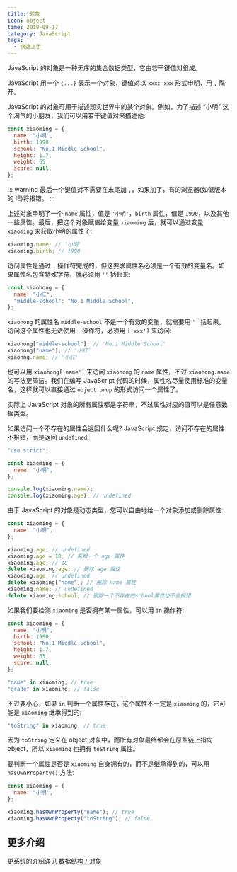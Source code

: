 ```yaml
---
title: 对象
icon: object
time: 2019-09-17
category: JavaScript
tags:
  - 快速上手
---
```


JavaScript 的对象是一种无序的集合数据类型，它由若干键值对组成。

JavaScript 用一个 `{...}` 表示一个对象，键值对以 `xxx: xxx` 形式申明，用 `,` 隔开。

<!-- more -->

JavaScript 的对象可用于描述现实世界中的某个对象。例如，为了描述 “小明” 这个淘气的小朋友，我们可以用若干键值对来描述他:

```js
const xiaoming = {
  name: "小明",
  birth: 1990,
  school: "No.1 Middle School",
  height: 1.7,
  weight: 65,
  score: null,
};
```

::: warning
最后一个键值对不需要在末尾加 `,`，如果加了，有的浏览器(如低版本的 IE)将报错。
:::

上述对象申明了一个 `name` 属性，值是 `'小明'`，`birth` 属性，值是 `1990`，以及其他一些属性。最后，把这个对象赋值给变量 `xiaoming` 后，就可以通过变量 `xiaoming` 来获取小明的属性了:

```js
xiaoming.name; // '小明'
xiaoming.birth; // 1990
```

访问属性是通过 `.` 操作符完成的，但这要求属性名必须是一个有效的变量名。如果属性名包含特殊字符，就必须用 `''` 括起来:

```js
const xiaohong = {
  name: "小红",
  "middle-school": "No.1 Middle School",
};
```

`xiaohong` 的属性名 `middle-school` 不是一个有效的变量，就需要用 `''` 括起来。访问这个属性也无法使用 `.` 操作符，必须用 `['xxx']` 来访问:

```js
xiaohong["middle-school"]; // 'No.1 Middle School'
xiaohong["name"]; // '小红'
xiaohng.name; // '小红'
```

也可以用 `xiaohong['name']` 来访问 `xiaohong` 的 `name` 属性，不过 `xiaohong.name` 的写法更简洁。我们在编写 JavaScript 代码的时候，属性名尽量使用标准的变量名，这样就可以直接通过 `object.prop` 的形式访问一个属性了。

实际上 JavaScript 对象的所有属性都是字符串，不过属性对应的值可以是任意数据类型。

如果访问一个不存在的属性会返回什么呢? JavaScript 规定，访问不存在的属性不报错，而是返回 `undefined`:

```js
"use strict";

const xiaoming = {
  name: "小明",
};

console.log(xiaoming.name);
console.log(xiaoming.age); // undefined
```

由于 JavaScript 的对象是动态类型，您可以自由地给一个对象添加或删除属性:

```js
const xiaoming = {
  name: "小明",
};

xiaoming.age; // undefined
xiaoming.age = 18; // 新增一个 age 属性
xiaoming.age; // 18
delete xiaoming.age; // 删除 age 属性
xiaoming.age; // undefined
delete xiaoming["name"]; // 删除 name 属性
xiaoming.name; // undefined
delete xiaoming.school; // 删除一个不存在的school属性也不会报错
```

如果我们要检测 `xiaoming` 是否拥有某一属性，可以用 `in` 操作符:

```js
const xiaoming = {
  name: "小明",
  birth: 1990,
  school: "No.1 Middle School",
  height: 1.7,
  weight: 65,
  score: null,
};

"name" in xiaoming; // true
"grade" in xiaoming; // false
```

不过要小心，如果 `in` 判断一个属性存在，这个属性不一定是 `xiaoming` 的，它可能是 `xiaoming` 继承得到的:

```js
"toString" in xiaoming; // true
```

因为 `toString` 定义在 object 对象中，而所有对象最终都会在原型链上指向 object，所以 `xiaoming` 也拥有 `toString` 属性。

要判断一个属性是否是 `xiaoming` 自身拥有的，而不是继承得到的，可以用 `hasOwnProperty()` 方法:

```js
const xiaoming = {
  name: "小明",
};

xiaoming.hasOwnProperty("name"); // true
xiaoming.hasOwnProperty("toString"); // false
```

## 更多介绍

更系统的介绍详见 [数据结构 / 对象](../types/object.md)
